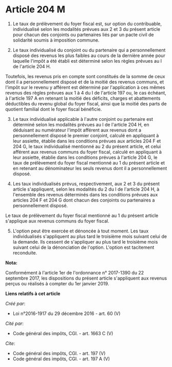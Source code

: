 # Article 204 M

1. Le taux de prélèvement du foyer fiscal est, sur option du contribuable, individualisé selon les modalités prévues aux 2 et
3 du présent article pour chacun des conjoints ou partenaires liés par un pacte civil de solidarité soumis à imposition
commune.

2. Le taux individualisé du conjoint ou du partenaire qui a personnellement disposé des revenus les plus faibles au cours de
la dernière année pour laquelle l'impôt a été établi est déterminé selon les règles prévues au I de l'article 204 H.

Toutefois, les revenus pris en compte sont constitués de la somme de ceux dont il a personnellement disposé et de la moitié
des revenus communs, et l'impôt sur le revenu y afférent est déterminé par l'application à ces mêmes revenus des règles
prévues aux 1 à 4 du I de l'article 197 ou, le cas échéant, à l'article 197 A en retenant la moitié des déficits, charges et
abattements déductibles du revenu global du foyer fiscal, ainsi que la moitié des parts de quotient familial dont le foyer
fiscal bénéficie.

3. Le taux individualisé applicable à l'autre conjoint ou partenaire est déterminé selon les modalités prévues au I de
l'article 204 H, en déduisant au numérateur l'impôt afférent aux revenus dont a personnellement disposé le premier conjoint,
calculé en appliquant à leur assiette, établie dans les conditions prévues aux articles 204 F et 204 G, le taux individualisé
mentionné au 2 du présent article, et celui afférent aux revenus communs du foyer fiscal, calculé en appliquant à leur
assiette, établie dans les conditions prévues à l'article 204 G, le taux de prélèvement du foyer fiscal mentionné au 1 du
présent article et en retenant au dénominateur les seuls revenus dont il a personnellement disposé.

4. Les taux individualisés prévus, respectivement, aux 2 et 3 du présent article s'appliquent, selon les modalités du 2 du I
de l'article 204 H, à l'ensemble des revenus déterminés dans les conditions prévues aux articles 204 F et 204 G dont chacun
des conjoints ou partenaires a personnellement disposé.

Le taux de prélèvement du foyer fiscal mentionné au 1 du présent article s'applique aux revenus communs du foyer fiscal.

5. L'option peut être exercée et dénoncée à tout moment. Les taux individualisés s'appliquent au plus tard le troisième mois
suivant celui de la demande. Ils cessent de s'appliquer au plus tard le troisième mois suivant celui de la dénonciation de
l'option. L'option est tacitement reconduite.

**Nota:**

Conformément à l'article 1er de l'ordonnance n° 2017-1390 du 22 septembre 2017, les dispositions du présent article
s'appliquent aux revenus perçus ou réalisés à compter du 1er janvier 2019.

**Liens relatifs à cet article**

_Créé par_:

  - Loi n°2016-1917 du 29 décembre 2016 - art. 60 (V)

_Cité par_:

  - Code général des impôts, CGI. - art. 1663 C (V)

_Cite_:

  - Code général des impôts, CGI. - art. 197 (V)
  - Code général des impôts, CGI. - art. 197 A (V)
